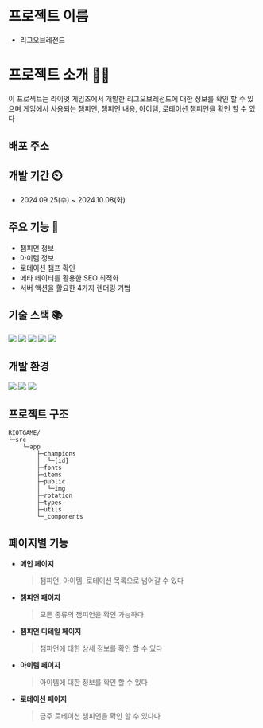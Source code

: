 # 프로젝트 이름

- 리그오브레전드

# 프로젝트 소개 👨‍🏫

이 프로젝트는 라이엇 게임즈에서 개발한 리그오브레전드에 대한 정보를 확인 할 수 있으며 게임에서 사용되는 챔피언, 챔피언 내용, 아이템, 로테이션 챔피언을 확인 할 수 있다

## 배포 주소

## 개발 기간 ⏲️

- 2024.09.25(수) ~ 2024.10.08(화)

## 주요 기능 💜

- 챔피언 정보
- 아이템 정보
- 로테이션 챔프 확인
- 메타 데이터를 활용한 SEO 최적화
- 서버 액션을 활요한 4가지 렌더링 기법

## 기술 스택 📚️

<div style="text-align: left;">
  <div style="margin: ; text-align: left;" "text-align: left;">
    <img src="https://img.shields.io/badge/Next-black?style=for-the-badge&logo=next.js&logoColor=white">
    <img src="https://img.shields.io/badge/typescript-%23007ACC.svg?style=for-the-badge&logo=typescript&logoColor=white">
    <img src="https://img.shields.io/badge/StyledComponents-DB7093?style=for-the-badge&logo=StyledComponents&logoColor=white">
    <img src="https://img.shields.io/badge/Prettier-F7B93E?style=for-the-badge&logo=Prettier&logoColor=white">
    <img src="https://img.shields.io/badge/Eslint-4B32C3?style=for-the-badge&logo=Eslint&logoColor=white">
  <br/></div>
</div>




## 개발 환경 

<div style="text-align: left;">
  <div style="margin: ; text-align: left;" "text-align: left;">
    <img src="https://img.shields.io/badge/Visual%20Studio%20Code-0078d7.svg?style=for-the-badge&logo=visual-studio-code&logoColor=white">
    <img src="https://img.shields.io/badge/Github-181717?style=for-the-badge&logo=Github&logoColor=white">
    <img src="https://img.shields.io/badge/Figma-F24E1E?style=for-the-badge&logo=Figma&logoColor=white">
  <br/></div>
</div>

## 프로젝트 구조

```
RIOTGAME/
└─src
    └─app
        ├─champions
        │  └─[id]
        ├─fonts
        ├─items
        ├─public
        │  └─img
        ├─rotation
        ├─types
        ├─utils
        └─_components
```

## 페이지별 기능

- **메인 페이지**
  > 챔피언, 아이템, 로테이션 목록으로 넘어갈 수 있다
- **챔피언 페이지**
  > 모든 종류의 챔피언을 확인 가능하다
- **챔피언 디테일 페이지**
  > 챔피언에 대한 상세 정보를 확인 할 수 있다
- **아이템 페이지**
  > 아이템에 대한 정보를 확인 할 수 있다
- **로테이션 페이지**
  > 금주 로테이션 챔피언을 확인 할 수 있다다
